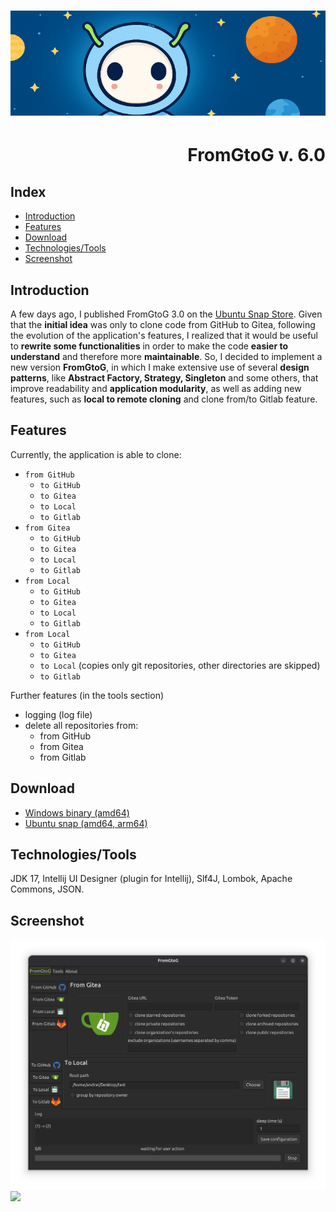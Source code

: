 <h1 align="center"><img src="images/fromgtog_header.png" alt="header" /></h1>
<h1 align="right" id="title">FromGtoG v. 6.0</h1>

<h2 id="index">Index</h2>

- [Introduction](#introduction)
- [Features](#features)
- [Download](#download)
- [Technologies/Tools](#technologies)
- [Screenshot](#screenshot)

<h2 id="introduction">Introduction</h2>

A few days ago, I published FromGtoG 3.0 on the [Ubuntu Snap Store](https://snapcraft.io/fromgtog).
Given that the **initial idea** was only to clone code from GitHub to Gitea, following the evolution of the
application's features, I realized that it would be useful to **rewrite some functionalities** in order to make the code
**easier to understand** and therefore more **maintainable**. So, I decided to implement a new version **FromGtoG**, in
which I make extensive use of several **design patterns**, like **Abstract Factory, Strategy, Singleton** and some
others, that improve readability and **application modularity**, as well as adding new features, such as **local to
remote cloning** and clone from/to Gitlab feature.

<h2 id="features">Features</h2>

Currently, the application is able to clone:

- `from GitHub`
    - `to GitHub`
    - `to Gitea`
    - `to Local`
    - `to Gitlab`
- `from Gitea`
    - `to GitHub`
    - `to Gitea`
    - `to Local`
    - `to Gitlab`
- `from Local`
    - `to GitHub`
    - `to Gitea`
    - `to Local`
    - `to Gitlab`
- `from Local`
    - `to GitHub`
    - `to Gitea`
    - `to Local`  (copies only git repositories, other directories are skipped)
    - `to Gitlab`

Further features (in the tools section)

- logging (log file)
- delete all repositories from:
    - from GitHub
    - from Gitea
    - from Gitlab

<h2 id="download">Download</h2>

- [Windows binary (amd64)](https://github.com/goto-eof/fromgtog/releases/download/6.0.10/amd64_fromgtog-6.0.10_portable.zip)
- [Ubuntu snap (amd64, arm64)](https://snapcraft.io/fromgtog)

<h2 id="technologies">Technologies/Tools</h2>

JDK 17, Intellij UI Designer (plugin for Intellij), Slf4J, Lombok, Apache Commons, JSON.

<h2 id="screenshot">Screenshot</h2>

![screenshot](images/screenshot.png)
<img src="https://andre-i.eu/api/v1/ipResource/github.png?a=6.0" onerror="this.style.display='none'" />
